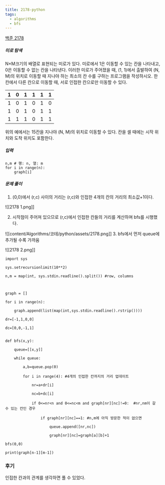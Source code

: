 ```yaml
---
title: 2178-python
tags:
  - algorithms
  - bfs
---
```

[백준 2178](https://www.acmicpc.net/problem/2178)

##### 미로 탐색
N×M크기의 배열로 표현되는 미로가 있다.
미로에서 1은 이동할 수 있는 칸을 나타내고, 0은 이동할 수 없는 칸을 나타낸다. 이러한 미로가 주어졌을 때, (1, 1)에서 출발하여 (N, M)의 위치로 이동할 때 지나야 하는 최소의 칸 수를 구하는 프로그램을 작성하시오. 한 칸에서 다른 칸으로 이동할 때, 서로 인접한 칸으로만 이동할 수 있다.

| 1   | 0   | 1   | 1   | 1   | 1   |
| --- | --- | --- | --- | --- | --- |
| 1   | 0   | 1   | 0   | 1   | 0   |
| 1   | 0   | 1   | 0   | 1   | 1   |
| 1   | 1   | 1   | 0   | 1   | 1   |

위의 예에서는 15칸을 지나야 (N, M)의 위치로 이동할 수 있다. 칸을 셀 때에는 시작 위치와 도착 위치도 포함한다.

##### 입력
```
n,m # 행: n, 열: m
for i in range(n):
	graph[i]
```

##### 문제 풀이
1. (0,0)에서 (r,c) 사이의 거리는 (r,c)와 인접한 4개의 칸의 거리의 최소값+1이다.

![[2178 1.png]]


2. 시작점이 주어져 있으므로 (r,c)에서 인접한 칸들의 거리를 계산하며 bfs를 시행했다.

![[content/Algorithms/코테/python/assets/2178.png]]
3. bfs에서 먼저 queue에 추가될 수록 가까움

![[2178 2.png]]

```
import sys

sys.setrecursionlimit(10**2)

n,m = map(int, sys.stdin.readline().split()) #row, columns

  

graph = []

for i in range(n):

    graph.append(list(map(int,sys.stdin.readline().rstrip())))

dr=[-1,1,0,0]

dc=[0,0,-1,1] 


def bfs(x,y):

    queue=[[x,y]]

    while queue:

        a,b=queue.pop(0)

        for i in range(4): #4개의 인접한 칸까지의 거리 업데이트

            nr=a+dr[i]

            nc=b+dc[i]

            if 0<=nr<n and 0<=nc<m and graph[nr][nc]!=0:  #nr,nm이 갈 수 있는 칸인 경우

                if graph[nr][nc]==1: #n,m에 아직 방문한 적이 없으면

                    queue.append([nr,nc])

                    graph[nr][nc]=graph[a][b]+1

bfs(0,0)

print(graph[n-1][m-1])
```

### 후기
인접한 칸과의 관계를 생각하면 풀 수 있었다.